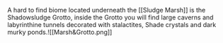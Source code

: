 A hard to find biome located underneath the [[Sludge Marsh]] is the Shadowsludge Grotto, inside the Grotto you will find large caverns and labyrinthine tunnels decorated with stalactites, Shade crystals and dark murky ponds.![[Marsh&Grotto.png]]